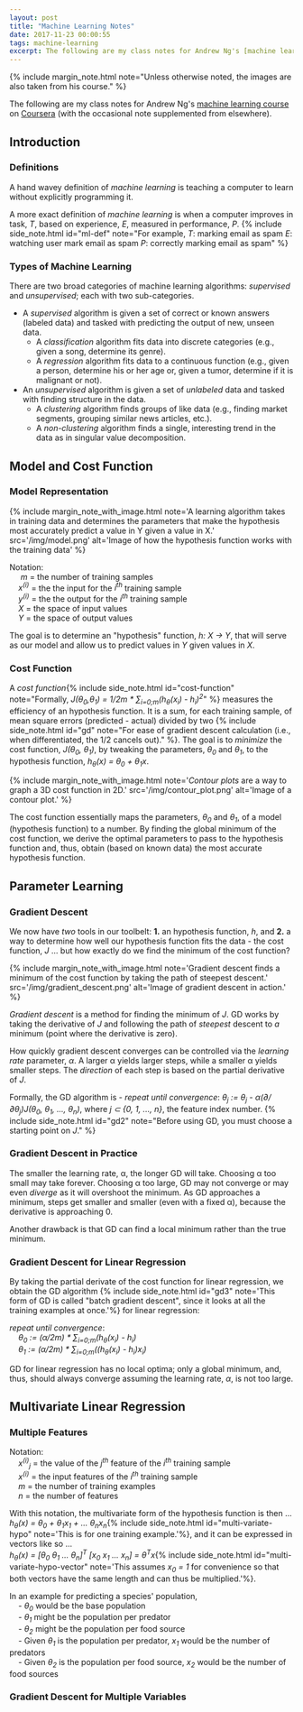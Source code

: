```yaml
---
layout: post
title: "Machine Learning Notes"
date: 2017-11-23 00:00:55
tags: machine-learning
excerpt: The following are my class notes for Andrew Ng's [machine learning course](https://www.coursera.org/learn/machine-learning/home/welcome) on [Coursera](https://www.coursera.org/) (with the occasional note supplemented from elsewhere).
---
```


{%
   include margin_note.html
   note="Unless otherwise noted, the images are also taken from his course."
%}

The following are my class notes for Andrew Ng's [machine learning course](https://www.coursera.org/learn/machine-learning/home/welcome) on [Coursera](https://www.coursera.org/) (with the occasional note supplemented from elsewhere).

## Introduction

### Definitions
A hand wavey definition of _machine learning_ is teaching a computer to learn without explicitly programming it.

A more exact definition of _machine learning_ is when a computer improves in task, _T_, based on experience, _E_, measured in performance, _P_.  {% include side_note.html
     id="ml-def"
     note="For example,
         _T_: marking email as spam
         _E_: watching user mark email as spam
         _P_: correctly marking email as spam"
  %}  

### Types of Machine Learning
There are two broad categories of machine learning algorithms: _supervised_ and _unsupervised_; each with two sub-categories.

- A _supervised_ algorithm is given a set of correct or known answers (labeled data) and tasked with predicting the output of new, unseen data.
  - A _classification_ algorithm fits data into discrete categories (e.g., given a song, determine its genre).
  - A _regression_ algorithm fits data to a continuous function (e.g., given a person, determine his or her age or, given a tumor, determine if it is malignant or not).
- An _unsupervised_ algorithm is given a set of _unlabeled_ data and tasked with finding structure in the data.
  - A _clustering_ algorithm finds groups of like data (e.g., finding market segments, grouping similar news articles, etc.).
  - A _non-clustering_ algorithm finds a single, interesting trend in the data as in singular value decomposition.

## Model and Cost Function

### Model Representation
{%
   include margin_note_with_image.html
   note='A learning algorithm takes in training data and determines the parameters that make the hypothesis most accurately predict a value in Y given a value in X.'
   src='/img/model.png'
   alt='Image of how the hypothesis function works with the training data'
%}

Notation:
<br/>&nbsp;&nbsp;&nbsp;&nbsp; _m_ = the number of training samples
<br/>&nbsp;&nbsp;&nbsp;&nbsp;_x<sup>(i)</sup>_ = the the input for the _i<sup>th</sup>_ training sample
<br/>&nbsp;&nbsp;&nbsp;&nbsp;_y<sup>(i)</sup>_ = the the output for the _i<sup>th</sup>_ training sample
<br/>&nbsp;&nbsp;&nbsp;&nbsp;_X_ = the space of input values
<br/>&nbsp;&nbsp;&nbsp;&nbsp;_Y_ = the space of output values

The goal is to determine an "hypothesis" function, _h: X -> Y_, that will serve as our model and allow us to predict values in _Y_ given values in _X_.

### Cost Function
A _cost function_{% include side_note.html
     id="cost-function"
     note="Formally, _J(θ<sub>0</sub>,θ<sub>1</sub>) = 1/2m * ∑<sub>i=0;m</sub>(h<sub>θ</sub>(x<sub>i</sub>) - h<sub>i</sub>)<sup>2</sup>_"
  %} measures the efficiency of an hypothesis function. It is a sum, for each training sample, of mean square errors (predicted - actual) divided by two
{% include side_note.html
   id="gd"
   note="For ease of gradient descent calculation (i.e., when differentiated, the 1/2 cancels out)."
%}. The goal is to _minimize_ the cost function, _J(θ<sub>0</sub>, θ<sub>1</sub>)_, by tweaking the parameters, _θ<sub>0</sub>_ and _θ<sub>1</sub>_, to the hypothesis function, _h<sub>θ</sub>(x) = θ<sub>0</sub> + θ<sub>1</sub>x_.

{%
   include margin_note_with_image.html
   note='_Contour plots_ are a way to graph a 3D cost function in 2D.'
   src='/img/contour_plot.png'
   alt='Image of a contour plot.'
%}

The cost function essentially maps the parameters, _θ<sub>0</sub>_ and _θ<sub>1</sub>_, of a model (hypothesis function) to a number. By finding the global minimum of the cost function, we derive the optimal parameters to pass to the hypothesis function and, thus, obtain (based on known data) the most accurate hypothesis function.

## Parameter Learning

### Gradient Descent
We now have _two_ tools in our toolbelt: __1.__ an hypothesis function, _h_, and __2.__ a way to determine how well our hypothesis function fits the data - the cost function, _J_ ... but how exactly do we find the minimum of the cost function?

{%
   include margin_note_with_image.html
   note='Gradient descent finds a minimum of the cost function by taking the path of steepest descent.'
   src='/img/gradient_descent.png'
   alt='Image of gradient descent in action.'
%}

_Gradient descent_ is a method for finding the minimum of _J_. GD works by taking the derivative of _J_ and following the path of _steepest_ descent to _a_ minimum (point where the derivative is zero).

How quickly gradient descent converges can be controlled via the _learning rate_ parameter, _α_. A larger α yields larger steps, while a smaller α yields smaller steps. The _direction_ of each step is based on the partial derivative of _J_.

Formally, the GD algorithm is - _repeat until convergence_: _θ<sub>j</sub> := θ<sub>j</sub> - α(∂/∂θ<sub>j</sub>)J(θ<sub>0</sub>, θ<sub>1</sub>, ..., θ<sub>n</sub>)_, where _j ⊂ {0, 1, ..., n}_, the feature index number.
{% include side_note.html
   id="gd2"
   note="Before using GD, you must choose a starting point on _J_."
%}

### Gradient Descent in Practice
The smaller the learning rate, α, the longer GD will take. Choosing α too small may take forever. Choosing α too large, GD may not converge or may even _diverge_ as it will overshoot the minimum. As GD approaches a minimum, steps get smaller and smaller (even with a fixed α), because the derivative is approaching 0.

Another drawback is that GD can find a local minimum rather than the true minimum.

### Gradient Descent for Linear Regression
By taking the partial derivate of the cost function for linear regression, we obtain the GD algorithm  {% include side_note.html
     id="gd3"
     note='This form of GD is called "batch gradient descent", since it looks at all the training examples at once.'%} for linear regression:

_repeat until convergence_:
  <br/>&nbsp;&nbsp;&nbsp;&nbsp;_θ<sub>0</sub> := (α/2m) * ∑<sub>i=0;m</sub>(h<sub>θ</sub>(x<sub>i</sub>) - h<sub>i</sub>)_
  <br/>&nbsp;&nbsp;&nbsp;&nbsp;_θ<sub>1</sub> := (α/2m) * ∑<sub>i=0;m</sub>((h<sub>θ</sub>(x<sub>i</sub>) - h<sub>i</sub>)x<sub>i</sub>)_

GD for linear regression has no local optima; only a global minimum, and, thus, should always converge assuming the learning rate, _α_, is not too large.

## Multivariate Linear Regression

### Multiple Features
Notation:
<br/>&nbsp;&nbsp;&nbsp;&nbsp;_x<sup>(i)</sup><sub>j</sub>_ = the value of the _j<sup>th</sup>_ feature of the _i<sup>th</sup>_ training sample
<br/>&nbsp;&nbsp;&nbsp;&nbsp;_x<sup>(i)</sup>_ = the input features of the _i<sup>th</sup>_ training sample
<br/>&nbsp;&nbsp;&nbsp;&nbsp;_m_ = the number of training examples
<br/>&nbsp;&nbsp;&nbsp;&nbsp;_n_ = the number of features

With this notation, the multivariate form of the hypothesis function is then ...<br/> _h<sub>θ</sub>(x) = θ<sub>0</sub> + θ<sub>1</sub>x<sub>1</sub> + ... θ<sub>n</sub>x<sub>n</sub>_{% include side_note.html
     id="multi-variate-hypo"
     note='This is for one training example.'%}, and it can be expressed in vectors like so ... <br/> _h<sub>θ</sub>(x) = [θ<sub>0</sub> θ<sub>1</sub> ... θ<sub>n</sub>]<sup>T</sup> [x<sub>0</sub> x<sub>1</sub> ... x<sub>n</sub>] = θ<sup>T</sup>x_{% include side_note.html
     id="multi-variate-hypo-vector"
     note='This assumes _x<sub>0</sub> = 1_ for convenience so that both vectors have the same length and can thus be multiplied.'%}.

In an example for predicting a species' population,
<br/>&nbsp;&nbsp;&nbsp;&nbsp;- _θ<sub>0</sub>_ would be the base population
<br/>&nbsp;&nbsp;&nbsp;&nbsp;- _θ<sub>1</sub>_ might be the population per predator
<br/>&nbsp;&nbsp;&nbsp;&nbsp;- _θ<sub>2</sub>_ might be the population per food source
<br/>&nbsp;&nbsp;&nbsp;&nbsp;- Given _θ<sub>1</sub>_ is the population per predator, _x<sub>1</sub>_ would be the number of predators
<br/>&nbsp;&nbsp;&nbsp;&nbsp;- Given _θ<sub>2</sub>_ is the population per food source, _x<sub>2</sub>_ would be the number of food sources

### Gradient Descent for Multiple Variables
